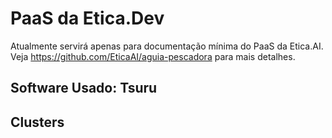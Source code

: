# PaaS da Etica.Dev

Atualmente servirá apenas para documentação mínima do PaaS da Etica.AI. Veja
<https://github.com/EticaAI/aguia-pescadora> para mais detalhes.

## Software Usado: Tsuru

## Clusters 